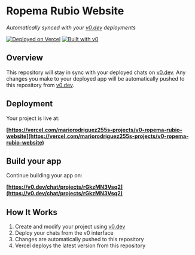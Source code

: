 # Ropema Rubio Website

*Automatically synced with your [v0.dev](https://v0.dev) deployments*

[![Deployed on Vercel](https://img.shields.io/badge/Deployed%20on-Vercel-black?style=for-the-badge&logo=vercel)](https://vercel.com/mariorodriguez255s-projects/v0-ropema-rubio-website)
[![Built with v0](https://img.shields.io/badge/Built%20with-v0.dev-black?style=for-the-badge)](https://v0.dev/chat/projects/rGkzMN3Vsq2)

## Overview

This repository will stay in sync with your deployed chats on [v0.dev](https://v0.dev).
Any changes you make to your deployed app will be automatically pushed to this repository from [v0.dev](https://v0.dev).

## Deployment

Your project is live at:

**[https://vercel.com/mariorodriguez255s-projects/v0-ropema-rubio-website](https://vercel.com/mariorodriguez255s-projects/v0-ropema-rubio-website)**

## Build your app

Continue building your app on:

**[https://v0.dev/chat/projects/rGkzMN3Vsq2](https://v0.dev/chat/projects/rGkzMN3Vsq2)**

## How It Works

1. Create and modify your project using [v0.dev](https://v0.dev)
2. Deploy your chats from the v0 interface
3. Changes are automatically pushed to this repository
4. Vercel deploys the latest version from this repository
